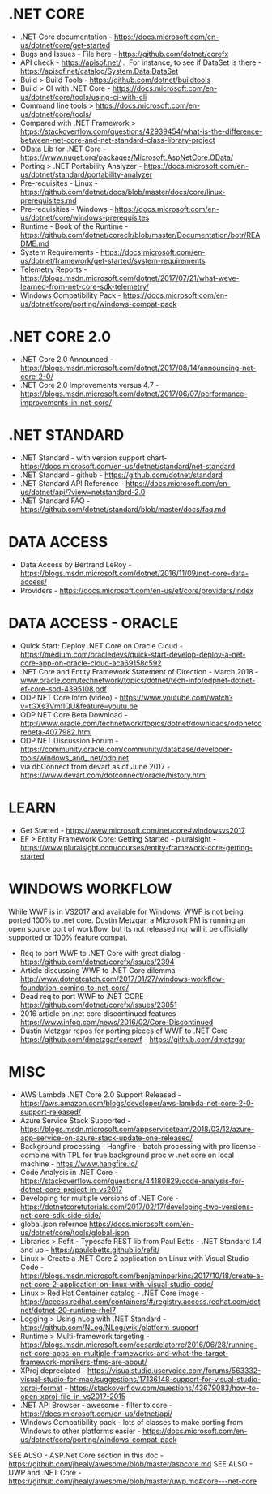 # .NET CORE
* .NET Core documentation - https://docs.microsoft.com/en-us/dotnet/core/get-started
* Bugs and Issues - File here - https://github.com/dotnet/corefx
* API check - https://apisof.net/ .  For instance, to see if DataSet is there - https://apisof.net/catalog/System.Data.DataSet
* Build > Build Tools - https://github.com/dotnet/buildtools
* Build > CI with .NET Core - https://docs.microsoft.com/en-us/dotnet/core/tools/using-ci-with-cli
* Command line tools > https://docs.microsoft.com/en-us/dotnet/core/tools/
* Compared with .NET Framework > https://stackoverflow.com/questions/42939454/what-is-the-difference-between-net-core-and-net-standard-class-library-project
* OData Lib for .NET Core - https://www.nuget.org/packages/Microsoft.AspNetCore.OData/
* Porting > .NET Portability Analyzer - https://docs.microsoft.com/en-us/dotnet/standard/portability-analyzer
* Pre-requisites - Linux - https://github.com/dotnet/docs/blob/master/docs/core/linux-prerequisites.md
* Pre-requisities - Windows - https://docs.microsoft.com/en-us/dotnet/core/windows-prerequisites
* Runtime - Book of the Runtime - https://github.com/dotnet/coreclr/blob/master/Documentation/botr/README.md
* System Requirements - https://docs.microsoft.com/en-us/dotnet/framework/get-started/system-requirements
* Telemetry Reports -  https://blogs.msdn.microsoft.com/dotnet/2017/07/21/what-weve-learned-from-net-core-sdk-telemetry/
* Windows Compatibility Pack - https://docs.microsoft.com/en-us/dotnet/core/porting/windows-compat-pack

#  .NET CORE 2.0
* .NET Core 2.0 Announced - https://blogs.msdn.microsoft.com/dotnet/2017/08/14/announcing-net-core-2-0/
* .NET Core 2.0 Improvements versus 4.7 - https://blogs.msdn.microsoft.com/dotnet/2017/06/07/performance-improvements-in-net-core/

# .NET STANDARD
* .NET Standard - with version support chart- https://docs.microsoft.com/en-us/dotnet/standard/net-standard 
* .NET Standard - github - https://github.com/dotnet/standard
* .NET Standard API Reference - https://docs.microsoft.com/en-us/dotnet/api/?view=netstandard-2.0
* .NET Standard FAQ - https://github.com/dotnet/standard/blob/master/docs/faq.md

# DATA ACCESS
* Data Access by Bertrand LeRoy - https://blogs.msdn.microsoft.com/dotnet/2016/11/09/net-core-data-access/
* Providers - https://docs.microsoft.com/en-us/ef/core/providers/index

# DATA ACCESS - ORACLE
* Quick Start: Deploy .NET Core on Oracle Cloud - https://medium.com/oracledevs/quick-start-develop-deploy-a-net-core-app-on-oracle-cloud-aca69158c592
* .NET Core and Entity Framework Statement of Direction - March 2018 - www.oracle.com/technetwork/topics/dotnet/tech-info/odpnet-dotnet-ef-core-sod-4395108.pdf
* ODP.NET Core Intro (video) - https://www.youtube.com/watch?v=tGXs3VmflQU&feature=youtu.be
* ODP.NET Core Beta Download - http://www.oracle.com/technetwork/topics/dotnet/downloads/odpnetcorebeta-4077982.html
* ODP.NET Discussion Forum - https://community.oracle.com/community/database/developer-tools/windows_and_.net/odp.net
* via dbConnect from devart as of June 2017 - https://www.devart.com/dotconnect/oracle/history.html

# LEARN
* Get Started - https://www.microsoft.com/net/core#windowsvs2017
* EF > Entity Framework Core: Getting Started - pluralsight - https://www.pluralsight.com/courses/entity-framework-core-getting-started

# WINDOWS WORKFLOW
While WWF is in VS2017 and available for Windows, WWF is not being ported 100% to .net core.  Dustin Metzgar, a Microsoft PM is running an open source port of workflow, but its not released nor will it be officially supported or 100% feature compat.

* Req to port WWF to .NET Core with great dialog - https://github.com/dotnet/corefx/issues/2394 
* Article discussing WWF to .NET Core dilemma - http://www.dotnetcatch.com/2017/01/27/windows-workflow-foundation-coming-to-net-core/ 
* Dead req to port WWF to .NET CORE - https://github.com/dotnet/corefx/issues/23051 
* 2016 article on .net core discontinued features - https://www.infoq.com/news/2016/02/Core-Discontinued 
* Dustin Metzgar repos for porting pieces of WWF to .NET Core - https://github.com/dmetzgar/corewf - https://github.com/dmetzgar

# MISC
* AWS Lambda .NET Core 2.0 Support Released - https://aws.amazon.com/blogs/developer/aws-lambda-net-core-2-0-support-released/
* Azure Service Stack Supported - https://blogs.msdn.microsoft.com/appserviceteam/2018/03/12/azure-app-service-on-azure-stack-update-one-released/
* Background processing - Hangfire - batch processing with pro license - combine with TPL for true background proc w .net core on local machine - https://www.hangfire.io/
* Code Analysis in .NET Core - https://stackoverflow.com/questions/44180829/code-analysis-for-dotnet-core-project-in-vs2017
* Developing for multiple versions of .NET Core - https://dotnetcoretutorials.com/2017/02/17/developing-two-versions-net-core-sdk-side-side/
* global.json refernce https://docs.microsoft.com/en-us/dotnet/core/tools/global-json
* Libraries > Refit - Typesafe REST lib from Paul Betts - .NET Standard 1.4 and up - https://paulcbetts.github.io/refit/
* Linux > Create a .NET Core 2 application on Linux with Visual Studio Code - https://blogs.msdn.microsoft.com/benjaminperkins/2017/10/18/create-a-net-core-2-application-on-linux-with-visual-studio-code/
* Linux > Red Hat Container catalog - .NET Core image - https://access.redhat.com/containers/#/registry.access.redhat.com/dotnet/dotnet-20-runtime-rhel7
* Logging > Using nLog with .NET Standard - https://github.com/NLog/NLog/wiki/platform-support
* Runtime > Multi-framework targeting - https://blogs.msdn.microsoft.com/cesardelatorre/2016/06/28/running-net-core-apps-on-multiple-frameworks-and-what-the-target-framework-monikers-tfms-are-about/
* XProj depreciated - https://visualstudio.uservoice.com/forums/563332-visual-studio-for-mac/suggestions/17136148-support-for-visual-studio-xproj-format - https://stackoverflow.com/questions/43679083/how-to-open-xproj-file-in-vs2017-2015
* .NET API Browser - awesome - filter to core - https://docs.microsoft.com/en-us/dotnet/api/
* Windows Compatibility pack - lots of classes to make porting from Windows to other platforms easier - https://docs.microsoft.com/en-us/dotnet/core/porting/windows-compat-pack

SEE ALSO - ASP.Net Core section in this doc - https://github.com/jhealy/awesome/blob/master/aspcore.md
SEE ALSO - UWP and .NET Core - https://github.com/jhealy/awesome/blob/master/uwp.md#core---net-core
